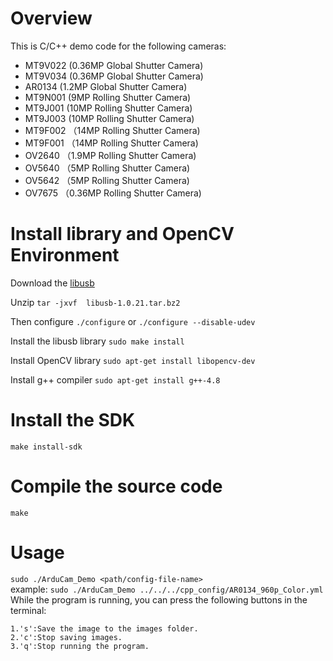 # Overview

This is C/C++ demo code for the following cameras:

- MT9V022 (0.36MP Global Shutter Camera)
- MT9V034 (0.36MP Global Shutter Camera)
- AR0134 (1.2MP Global Shutter Camera)
- MT9N001 (9MP Rolling Shutter Camera)
- MT9J001 (10MP Rolling Shutter Camera)
- MT9J003 (10MP Rolling Shutter Camera)
- MT9F002 （14MP Rolling Shutter Camera)
- MT9F001 （14MP Rolling Shutter Camera)
- OV2640 （1.9MP Rolling Shutter Camera)
- OV5640 （5MP Rolling Shutter Camera)
- OV5642 （5MP Rolling Shutter Camera)
- OV7675 （0.36MP Rolling Shutter Camera)

# Install library and OpenCV Environment

Download the [libusb](https://sourceforge.net/projects/libusb/files/libusb-1.0/) 

Unzip `tar -jxvf  libusb-1.0.21.tar.bz2`

Then configure `./configure` or `./configure --disable-udev`

Install the libusb library `sudo make install` 

Install OpenCV library `sudo apt-get install libopencv-dev`

Install g++ compiler `sudo apt-get install g++-4.8`

# Install the SDK

`make install-sdk`

# Compile the source code

`make`


# Usage

 `sudo ./ArduCam_Demo <path/config-file-name>`	
 example: `sudo ./ArduCam_Demo ../../../cpp_config/AR0134_960p_Color.yml`
 While the program is running, you can press the following buttons in the terminal:	
 
    1.'s':Save the image to the images folder.	
    2.'c':Stop saving images.	
    3.'q':Stop running the program.	


